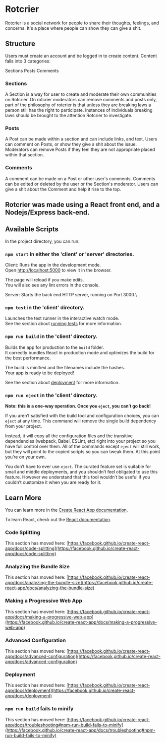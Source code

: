 # Rotcrier

Rotcrier is a social network for people to share their thoughts, feelings, and concerns. It's a place where
people can show they can give a shit.

## Structure

Users must create an account and be logged in to create content.
Content falls into 3 categories:

Sections
Posts
Comments

### Sections

A Section is a way for user to create and moderate their own communities on Rotcrier. On rotcrier moderators can
remove comments and posts only, part of the philosophy of rotcrier is that unless they are breaking laws a person
still has the right to participate. Instances of individuals breaking laws should be brought to the attention Rotcrier
to investigate.

### Posts

A Post can be made within a section and can include links, and text. Users can comment on Posts, or show they
give a shit about the issue. Moderators can remove Posts if they feel they are not appropriate placed within that section.

### Comments

A comment can be made on a Post or other user's comments. Comments can be edited or deleted by the user or the Section's moderator.
Users can give a shit about the Comment and help it rise to the top.


## Rotcrier was made using a React front end, and a Nodejs/Express back-end.

## Available Scripts

In the project directory, you can run:

### `npm start` in either the 'client' or 'server' directories.

Client: 
Runs the app in the development mode.\
Open [http://localhost:5000](http://localhost:5000) to view it in the browser.

The page will reload if you make edits.\
You will also see any lint errors in the console.

Server:
Starts the back end HTTP server, running on Port 3000.\

### `npm test` in the 'client' directory.

Launches the test runner in the interactive watch mode.\
See the section about [running tests](https://facebook.github.io/create-react-app/docs/running-tests) for more information.

### `npm run build`  in the 'client' directory.

Builds the app for production to the `build` folder.\
It correctly bundles React in production mode and optimizes the build for the best performance.

The build is minified and the filenames include the hashes.\
Your app is ready to be deployed!

See the section about [deployment](https://facebook.github.io/create-react-app/docs/deployment) for more information.

### `npm run eject`  in the 'client' directory.

**Note: this is a one-way operation. Once you `eject`, you can’t go back!**

If you aren’t satisfied with the build tool and configuration choices, you can `eject` at any time. This command will remove the single build dependency from your project.

Instead, it will copy all the configuration files and the transitive dependencies (webpack, Babel, ESLint, etc) right into your project so you have full control over them. All of the commands except `eject` will still work, but they will point to the copied scripts so you can tweak them. At this point you’re on your own.

You don’t have to ever use `eject`. The curated feature set is suitable for small and middle deployments, and you shouldn’t feel obligated to use this feature. However we understand that this tool wouldn’t be useful if you couldn’t customize it when you are ready for it.

## Learn More

You can learn more in the [Create React App documentation](https://facebook.github.io/create-react-app/docs/getting-started).

To learn React, check out the [React documentation](https://reactjs.org/).

### Code Splitting

This section has moved here: [https://facebook.github.io/create-react-app/docs/code-splitting](https://facebook.github.io/create-react-app/docs/code-splitting)

### Analyzing the Bundle Size

This section has moved here: [https://facebook.github.io/create-react-app/docs/analyzing-the-bundle-size](https://facebook.github.io/create-react-app/docs/analyzing-the-bundle-size)

### Making a Progressive Web App

This section has moved here: [https://facebook.github.io/create-react-app/docs/making-a-progressive-web-app](https://facebook.github.io/create-react-app/docs/making-a-progressive-web-app)

### Advanced Configuration

This section has moved here: [https://facebook.github.io/create-react-app/docs/advanced-configuration](https://facebook.github.io/create-react-app/docs/advanced-configuration)

### Deployment

This section has moved here: [https://facebook.github.io/create-react-app/docs/deployment](https://facebook.github.io/create-react-app/docs/deployment)

### `npm run build` fails to minify

This section has moved here: [https://facebook.github.io/create-react-app/docs/troubleshooting#npm-run-build-fails-to-minify](https://facebook.github.io/create-react-app/docs/troubleshooting#npm-run-build-fails-to-minify)
